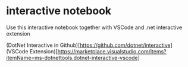 # interactive notebook

Use this interactive notebook together with VSCode and .net interactive extension

(DotNet Interactive in Github)[https://github.com/dotnet/interactive]
(VSCode Extension)[https://marketplace.visualstudio.com/items?itemName=ms-dotnettools.dotnet-interactive-vscode]


